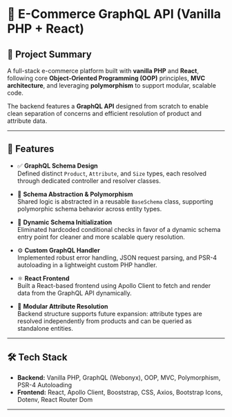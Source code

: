 # 🛒 E-Commerce GraphQL API (Vanilla PHP + React)

## 📌 Project Summary

A full-stack e-commerce platform built with **vanilla PHP** and **React**, following core **Object-Oriented Programming (OOP)** principles, **MVC architecture**, and leveraging **polymorphism** to support modular, scalable code. 

The backend features a **GraphQL API** designed from scratch to enable clean separation of concerns and efficient resolution of product and attribute data.

---

## 🚀 Features

- ✅ **GraphQL Schema Design**  
  Defined distinct `Product`, `Attribute`, and `Size` types, each resolved through dedicated controller and resolver classes.

- 🔁 **Schema Abstraction & Polymorphism**  
  Shared logic is abstracted in a reusable `BaseSchema` class, supporting polymorphic schema behavior across entity types.

- 🔧 **Dynamic Schema Initialization**  
  Eliminated hardcoded conditional checks in favor of a dynamic schema entry point for cleaner and more scalable query resolution.

- ⚙️ **Custom GraphQL Handler**  
  Implemented robust error handling, JSON request parsing, and PSR-4 autoloading in a lightweight custom PHP handler.

- ⚛️ **React Frontend**  
  Built a React-based frontend using Apollo Client to fetch and render data from the GraphQL API dynamically.

- 🧩 **Modular Attribute Resolution**  
  Backend structure supports future expansion: attribute types are resolved independently from products and can be queried as standalone entities.

---

## 🛠️ Tech Stack

- **Backend:** Vanilla PHP, GraphQL (Webonyx), OOP, MVC, Polymorphism, PSR-4 Autoloading  
- **Frontend:** React, Apollo Client, Booststrap, CSS, Axios, Bootstrap Icons, Dotenv, React Router Dom

---
